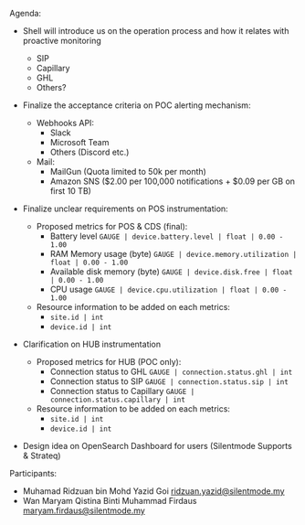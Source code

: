 Agenda:
- Shell will introduce us on the operation process and how it relates with proactive monitoring
    - SIP
    - Capillary
    - GHL
    - Others?

- Finalize the acceptance criteria on POC alerting mechanism:
    - Webhooks API:
        - Slack
        - Microsoft Team
        - Others (Discord etc.)
    - Mail:
        - MailGun (Quota limited to 50k per month)
        - Amazon SNS ($2.00 per 100,000 notifications + $0.09 per GB on first 10 TB)

- Finalize unclear requirements on POS instrumentation:
    - Proposed metrics for POS & CDS (final):
        - Battery level `GAUGE | device.battery.level | float | 0.00 - 1.00` 
        - RAM Memory usage (byte) `GAUGE | device.memory.utilization | float | 0.00 - 1.00`
        - Available disk memory (byte) `GAUGE | device.disk.free | float | 0.00 - 1.00`
        - CPU usage `GAUGE | device.cpu.utilization | float | 0.00 - 1.00`
    - Resource information to be added on each metrics:
        - `site.id | int`
        - `device.id | int`

- Clarification on HUB instrumentation
    - Proposed metrics for HUB (POC only):
        - Connection status to GHL `GAUGE | connection.status.ghl | int`
        - Connection status to SIP `GAUGE | connection.status.sip | int`
        - Connection status to Capillary `GAUGE | connection.status.capillary | int`
    - Resource information to be added on each metrics:
        - `site.id | int`
        - `device.id | int`

- Design idea on OpenSearch Dashboard for users (Silentmode Supports & Strateq)

Participants:
- Muhamad Ridzuan bin Mohd Yazid Goi
  ridzuan.yazid@silentmode.my
- Wan Maryam Qistina Binti Muhammad Firdaus
  maryam.firdaus@silentmode.my